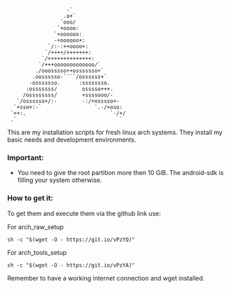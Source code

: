 ```text
                   -`
                  .o+`
                 `ooo/
                `+oooo:
               `+oooooo:
               -+oooooo+:
             `/:-:++oooo+:
            `/++++/+++++++:
           `/++++++++++++++:
          `/+++ooooooooooooo/`
         ./ooosssso++osssssso+`
        .oossssso-````/ossssss+`
       -osssssso.      :ssssssso.
      :osssssss/        osssso+++.
     /ossssssss/        +ssssooo/-
   `/ossssso+/:-        -:/+osssso+-
  `+sso+:-`                 `.-/+oso:
 `++:.                           `-/+/
 .`                                 `
```

This are my installation scripts for fresh linux arch systems. They install my basic needs and development environments.

### Important:

* You need to give the root partition more then 10 GiB. The android-sdk is filling your system otherwise.

### How to get it:

To get them and execute them via the github link use:

For arch_raw_setup
```shell
sh -c "$(wget -O - https://git.io/vPzYQ)"
```

For arch_tools_setup
```shell
sh -c "$(wget -O - https://git.io/vPzYA)"
```

Remember to have a working internet connection and wget installed.

